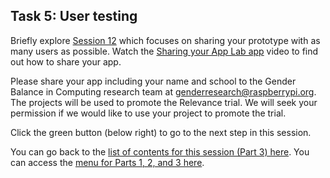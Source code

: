 ## Task 5: User testing
Briefly explore [Session 12](http://ncce.io/AbMR3v) which focuses on sharing your prototype with as many users as possible. Watch the [Sharing your App Lab app](https://www.youtube.com/watch?v=EWWXjOI8MNE) video to find out how to share your app.

Please share your app including your name and school to the Gender Balance in Computing research team at [genderresearch@raspberrypi.org](mailto:genderresearch@raspberrypi.org). The projects will be used to promote the Relevance trial. We will seek your permission if we would like to use your project to promote the trial.

Click the green button (below right) to go to the next step in this session.

You can go back to the [list of contents for this session (Part 3) here](https://projects.raspberrypi.org/en/projects/Year8-RelevanceTraining-Part3-GBICi4).
You can access the [menu for Parts 1, 2, and 3 here](https://projects.raspberrypi.org/en/pathways/year8-relevancetraining-gbici4).

